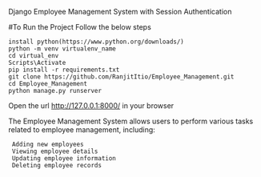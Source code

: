 Django Employee Management System with Session Authentication

#To Run the Project Follow the below steps

    install python(https://www.python.org/downloads/)
    python -m venv virtualenv_name
    cd virtual_env
    Scripts\Activate
    pip install -r requirements.txt
    git clone https://github.com/RanjitItio/Employee_Management.git
    cd Employee_Management
    python manage.py runserver

Open the url http://127.0.0.1:8000/ in your browser


The Employee Management System allows users to perform various tasks related to employee management, including:

     Adding new employees
     Viewing employee details
     Updating employee information
     Deleting employee records

